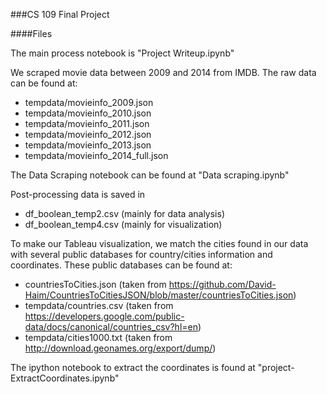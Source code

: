 ###CS 109 Final Project

####Files

The main process notebook is "Project Writeup.ipynb"

We scraped movie data between 2009 and 2014 from IMDB. The raw data can be found at:

* tempdata/movieinfo_2009.json
* tempdata/movieinfo_2010.json
* tempdata/movieinfo_2011.json
* tempdata/movieinfo_2012.json
* tempdata/movieinfo_2013.json
* tempdata/movieinfo_2014_full.json


The Data Scraping notebook can be found at "Data scraping.ipynb"

Post-processing data is saved in

* df_boolean_temp2.csv    (mainly for data analysis)
* df_boolean_temp4.csv    (mainly for visualization)

To make our Tableau visualization, we match the cities found in our data with several public databases for country/cities information and coordinates. These public databases can be found at:

* countriesToCities.json    (taken from https://github.com/David-Haim/CountriesToCitiesJSON/blob/master/countriesToCities.json)
* tempdata/countries.csv    (taken from https://developers.google.com/public-data/docs/canonical/countries_csv?hl=en)
* tempdata/cities1000.txt   (taken from http://download.geonames.org/export/dump/)


The ipython notebook to extract the coordinates is found at "project-ExtractCoordinates.ipynb"

